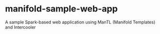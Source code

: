 # manifold-sample-web-app
A sample Spark-based web application using ManTL (Manifold Templates) and Intercooler
